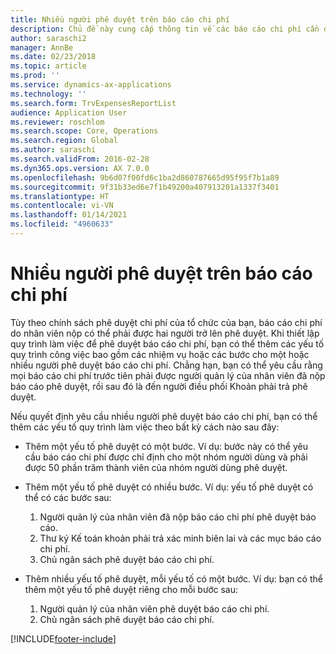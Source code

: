 ```yaml
---
title: Nhiều người phê duyệt trên báo cáo chi phí
description: Chủ đề này cung cấp thông tin về các báo cáo chi phí cần được nhiều người phê duyệt.
author: saraschi2
manager: AnnBe
ms.date: 02/23/2018
ms.topic: article
ms.prod: ''
ms.service: dynamics-ax-applications
ms.technology: ''
ms.search.form: TrvExpensesReportList
audience: Application User
ms.reviewer: roschlom
ms.search.scope: Core, Operations
ms.search.region: Global
ms.author: saraschi
ms.search.validFrom: 2016-02-28
ms.dyn365.ops.version: AX 7.0.0
ms.openlocfilehash: 9b6d07f00fd6c1ba2d860787665d95f95f7b1a89
ms.sourcegitcommit: 9f31b33ed6e7f1b49200a407913201a1337f3401
ms.translationtype: HT
ms.contentlocale: vi-VN
ms.lasthandoff: 01/14/2021
ms.locfileid: "4960633"
---
```

# <a name="multiple-approvers-on-an-expense-report"></a>Nhiều người phê duyệt trên báo cáo chi phí

Tùy theo chính sách phê duyệt chi phí của tổ chức của bạn, báo cáo chi phí do nhân viên nộp có thể phải được hai người trở lên phê duyệt. Khi thiết lập quy trình làm việc để phê duyệt báo cáo chi phí, bạn có thể thêm các yếu tố quy trình công việc bao gồm các nhiệm vụ hoặc các bước cho một hoặc nhiều người phê duyệt báo cáo chi phí. Chẳng hạn, bạn có thể yêu cầu rằng mọi báo cáo chi phí trước tiên phải được người quản lý của nhân viên đã nộp báo cáo phê duyệt, rồi sau đó là đến người điều phối Khoản phải trả phê duyệt.

Nếu quyết định yêu cầu nhiều người phê duyệt báo cáo chi phí, bạn có thể thêm các yếu tố quy trình làm việc theo bất kỳ cách nào sau đây:

- Thêm một yếu tố phê duyệt có một bước. Ví dụ: bước này có thể yêu cầu báo cáo chi phí được chỉ định cho một nhóm người dùng và phải được 50 phần trăm thành viên của nhóm người dùng phê duyệt.
- Thêm một yếu tố phê duyệt có nhiều bước. Ví dụ: yếu tố phê duyệt có thể có các bước sau:

    1. Người quản lý của nhân viên đã nộp báo cáo chi phí phê duyệt báo cáo.
    2. Thư ký Kế toán khoản phải trả xác minh biên lai và các mục báo cáo chi phí.
    3. Chủ ngân sách phê duyệt báo cáo chi phí.

- Thêm nhiều yếu tố phê duyệt, mỗi yếu tố có một bước. Ví dụ: bạn có thể thêm một yếu tố phê duyệt riêng cho mỗi bước sau:

    1. Người quản lý của nhân viên phê duyệt báo cáo chi phí.
    2. Chủ ngân sách phê duyệt báo cáo chi phí.


[!INCLUDE[footer-include](../includes/footer-banner.md)]